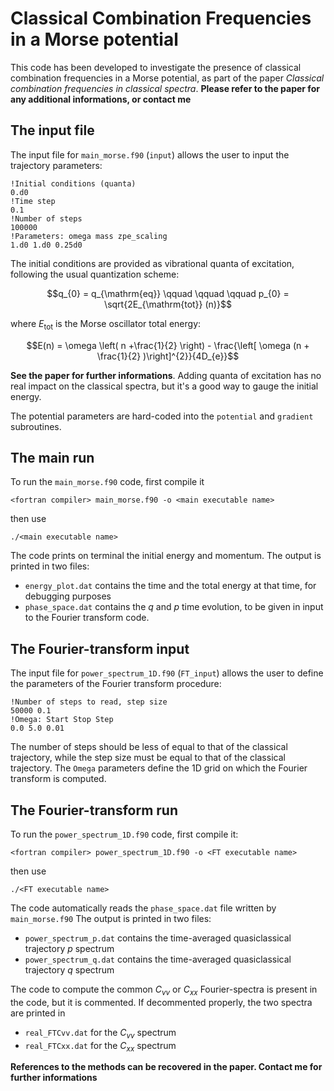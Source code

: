 # Classical Combination Frequencies in a Morse potential

This code has been developed to investigate the presence of classical combination frequencies in a Morse potential, as part of the paper _Classical combination frequencies in classical spectra_. **Please refer to the paper for any additional informations, or contact me**

## The input file

The input file for `main_morse.f90` (`input`) allows the user to input the trajectory parameters:
```
!Initial conditions (quanta)
0.d0
!Time step
0.1
!Number of steps
100000
!Parameters: omega mass zpe_scaling
1.d0 1.d0 0.25d0
```
The initial conditions are provided as vibrational quanta of excitation, following the usual quantization scheme:

$$q_{0} = q_{\mathrm{eq}} \qquad \qquad \qquad p_{0} = \sqrt{2E_{\mathrm{tot}} (n)}$$

where $E_{\mathrm{tot}}$ is the Morse oscillator total energy:

$$E(n) = \omega \left( n +\frac{1}{2} \right) - \frac{\left[ \omega (n + \frac{1}{2} )\right]^{2}}{4D_{e}}$$

**See the paper for further informations**. Adding quanta of excitation has no real impact on the classical spectra, but it's a good way to gauge the initial energy. 

The potential parameters are hard-coded into the `potential` and `gradient` subroutines.

## The main run
To run the `main_morse.f90` code, first compile it
```
<fortran compiler> main_morse.f90 -o <main executable name>
```
then use
```
./<main executable name>
```
The code prints on terminal the initial energy and momentum. The output is printed in two files:
- `energy_plot.dat` contains the time and the total energy at that time, for debugging purposes
- `phase_space.dat` contains the $q$ and $p$ time evolution, to be given in input to the Fourier transform code.

## The Fourier-transform input
The input file for `power_spectrum_1D.f90` (`FT_input`) allows the user to define the parameters of the Fourier transform procedure:
```
!Number of steps to read, step size
50000 0.1
!Omega: Start Stop Step
0.0 5.0 0.01
```
The number of steps should be less of equal to that of the classical trajectory, while the step size must be equal to that of the classical trajectory. The `Omega` parameters define the 1D grid on which the Fourier transform is computed.

## The Fourier-transform run
To run the `power_spectrum_1D.f90` code, first compile it:
```
<fortran compiler> power_spectrum_1D.f90 -o <FT executable name>
```
then use
```
./<FT executable name>
```
The code automatically reads the `phase_space.dat` file written by `main_morse.f90`
The output is printed in two files:
- `power_spectrum_p.dat` contains the time-averaged quasiclassical trajectory $p$ spectrum
- `power_spectrum_q.dat` contains the time-averaged quasiclassical trajectory $q$ spectrum

The code to compute the common $C_{vv}$ or $C_{xx}$ Fourier-spectra is present in the code, but it is commented. If decommented properly, the two spectra are printed in 
- `real_FTCvv.dat` for the $C_{vv}$ spectrum
- `real_FTCxx.dat` for the $C_{xx}$ spectrum





**References to the methods can be recovered in the paper. Contact me for further informations**
